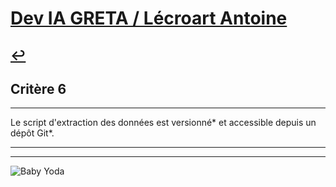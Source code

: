
# [Dev IA GRETA / Lécroart Antoine](https://github.com/Dev-IA-2024/antoine.lecroart)

[↩️](..)
---

## Critère 6

---

Le script d'extraction des données est versionné* et accessible depuis un dépôt Git*.

---
---
![Baby Yoda](https://images3.alphacoders.com/110/1108129.jpg)
